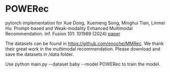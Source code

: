 # POWERec
pytorch implementation for Xue Dong, Xuemeng Song, Minghui Tian, Linmei Hu: Prompt-based and Weak-modality Enhanced Multimodal Recommendation. Inf. Fusion 101: 101989 (2024) [paper](https://www.sciencedirect.com/science/article/pii/S1566253523003056)

The datasets can be found in https://github.com/enoche/MMRec. We thank their great work in the multimodal recommendation. Please download and save the datasets in /data folder. 

Use python main.py --dataset baby --model POWERec to train the model.
